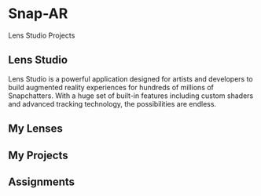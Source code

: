 # Snap-AR
Lens Studio Projects


## Lens Studio

Lens Studio is a powerful application designed for artists and developers to build augmented reality experiences for hundreds of millions of Snapchatters. With a huge set of built-in features including custom shaders and advanced tracking technology, the possibilities are endless.

## My Lenses



## My Projects



## Assignments


